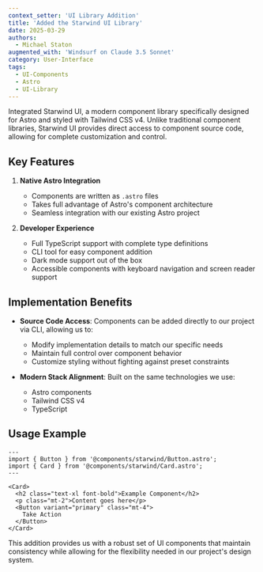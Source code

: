 ```yaml
---
context_setter: 'UI Library Addition'
title: 'Added the Starwind UI Library'
date: 2025-03-29
authors: 
  - Michael Staton
augmented_with: 'Windsurf on Claude 3.5 Sonnet'
category: User-Interface
tags:
  - UI-Components
  - Astro
  - UI-Library
---
```


Integrated Starwind UI, a modern component library specifically designed for Astro and styled with Tailwind CSS v4. Unlike traditional component libraries, Starwind UI provides direct access to component source code, allowing for complete customization and control.

## Key Features

1. **Native Astro Integration**
   - Components are written as `.astro` files
   - Takes full advantage of Astro's component architecture
   - Seamless integration with our existing Astro project

2. **Developer Experience**
   - Full TypeScript support with complete type definitions
   - CLI tool for easy component addition
   - Dark mode support out of the box
   - Accessible components with keyboard navigation and screen reader support

## Implementation Benefits

- **Source Code Access**: Components can be added directly to our project via CLI, allowing us to:
  - Modify implementation details to match our specific needs
  - Maintain full control over component behavior
  - Customize styling without fighting against preset constraints

- **Modern Stack Alignment**: Built on the same technologies we use:
  - Astro components
  - Tailwind CSS v4
  - TypeScript
  
## Usage Example

```astro
---
import { Button } from '@components/starwind/Button.astro';
import { Card } from '@components/starwind/Card.astro';
---

<Card>
  <h2 class="text-xl font-bold">Example Component</h2>
  <p class="mt-2">Content goes here</p>
  <Button variant="primary" class="mt-4">
    Take Action
  </Button>
</Card>
```

This addition provides us with a robust set of UI components that maintain consistency while allowing for the flexibility needed in our project's design system.
